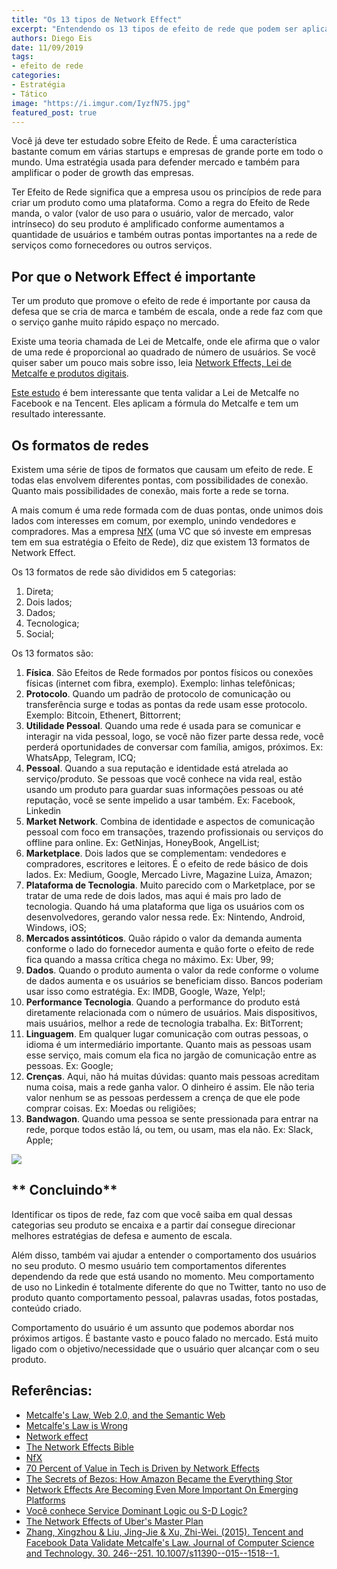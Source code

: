 ```yaml
---
title: "Os 13 tipos de Network Effect"
excerpt: "Entendendo os 13 tipos de efeito de rede que podem ser aplicados no seu produto"
authors: Diego Eis
date: 11/09/2019
tags: 
- efeito de rede
categories:
- Estratégia
- Tático
image: "https://i.imgur.com/IyzfN75.jpg"
featured_post: true
---
```



Você já deve ter estudado sobre Efeito de Rede. É uma característica
bastante comum em várias startups e empresas de grande porte em todo o
mundo. Uma estratégia usada para defender mercado e também para
amplificar o poder de growth das empresas.

Ter Efeito de Rede significa que a empresa usou os princípios de rede
para criar um produto como uma plataforma. Como a regra do Efeito de
Rede manda, o valor (valor de uso para o usuário, valor de mercado,
valor intrínseco) do seu produto é amplificado conforme aumentamos a
quantidade de usuários e também outras pontas importantes na a rede de
serviços como fornecedores ou outros serviços.

Por que o Network Effect é importante
-------------------------------------

Ter um produto que promove o efeito de rede é importante por causa da
defesa que se cria de marca e também de escala, onde a rede faz com que
o serviço ganhe muito rápido espaço no mercado.

Existe uma teoria chamada de Lei de Metcalfe, onde ele afirma que o
valor de uma rede é proporcional ao quadrado de número de usuários. Se
você quiser saber um pouco mais sobre isso, leia [Network Effects, Lei de Metcalfe e produtos digitais](https://diegoeis.com/network-effects-lei-de-metcalfe-e-produtos-digitais/).

[Este estudo](https://www.researchgate.net/publication/273895436_Tencent_and_Facebook_Data_Validate_Metcalfe's_Law)
é bem interessante que tenta validar a Lei de Metcalfe no Facebook e na
Tencent. Eles aplicam a fórmula do Metcalfe e tem um resultado
interessante.

Os formatos de redes
--------------------

Existem uma série de tipos de formatos que causam um efeito de rede. E
todas elas envolvem diferentes pontas, com possibilidades de conexão.
Quanto mais possibilidades de conexão, mais forte a rede se torna.

A mais comum é uma rede formada com de duas pontas, onde unimos dois
lados com interesses em comum, por exemplo, unindo vendedores e
compradores. Mas a empresa [NfX](https://www.nfx.com/) (uma VC que só
investe em empresas tem em sua estratégia o Efeito de Rede), diz que
existem 13 formatos de Network Effect.

Os 13 formatos de rede são divididos em 5 categorias:

1. Direta;
2. Dois lados;
3. Dados;
4. Tecnologica;
5. Social;

Os 13 formatos são:

1. **Física**. São Efeitos de Rede formados por pontos físicos ou conexões físicas (internet com fibra, exemplo). Exemplo: linhas telefônicas;
2. **Protocolo**. Quando um padrão de protocolo de comunicação ou transferência surge e todas as pontas da rede usam esse protocolo. Exemplo: Bitcoin, Ethenert, Bittorrent;
3. **Utilidade Pessoal**. Quando uma rede é usada para se comunicar e interagir na vida pessoal, logo, se você não fizer parte dessa rede, você perderá oportunidades de conversar com família, amigos, próximos. Ex: WhatsApp, Telegram, ICQ;
4. **Pessoal**. Quando a sua reputação e identidade está atrelada ao serviço/produto. Se pessoas que você conhece na vida real, estão usando um produto para guardar suas informações pessoas ou até reputação, você se sente impelido a usar também. Ex: Facebook, Linkedin
5. **Market Network**. Combina de identidade e aspectos de comunicação pessoal com foco em transações, trazendo profissionais ou serviços do offline para online. Ex: GetNinjas, HoneyBook, AngelList;
6. **Marketplace**. Dois lados que se complementam: vendedores e compradores, escritores e leitores. É o efeito de rede básico de dois lados. Ex: Medium, Google, Mercado Livre, Magazine Luiza, Amazon;
7. **Plataforma de Tecnologia**. Muito parecido com o Marketplace, por se tratar de uma rede de dois lados, mas aqui é mais pro lado de tecnologia. Quando há uma plataforma que liga os usuários com os desenvolvedores, gerando valor nessa rede. Ex: Nintendo, Android, Windows, iOS;
8. **Mercados assintóticos**. Quão rápido o valor da demanda aumenta conforme o lado do fornecedor aumenta e quão forte o efeito de rede fica quando a massa crítica chega no máximo. Ex: Uber, 99;
9. **Dados**. Quando o produto aumenta o valor da rede conforme o volume de dados aumenta e os usuários se beneficiam disso. Bancos poderiam usar isso como estratégia. Ex: IMDB, Google, Waze, Yelp!;
10. **Performance Tecnologia**. Quando a performance do produto está diretamente relacionada com o número de usuários. Mais dispositivos, mais usuários, melhor a rede de tecnologia trabalha. Ex: BitTorrent;
11. **Linguagem**. Em qualquer lugar comunicação com outras pessoas, o idioma é um intermediário importante. Quanto mais as pessoas usam esse serviço, mais comum ela fica no jargão de comunicação entre as pessoas. Ex: Google;
12. **Crenças**. Aqui, não há muitas dúvidas: quanto mais pessoas acreditam numa coisa, mais a rede ganha valor. O dinheiro é assim. Ele não teria valor nenhum se as pessoas perdessem a crença de que ele pode comprar coisas. Ex: Moedas ou religiões;
13. **Bandwagon**. Quando uma pessoa se sente pressionada para entrar na rede, porque todos estão lá, ou tem, ou usam, mas ela não. Ex: Slack, Apple;

[![](https://bucketeer-e05bbc84-baa3-437e-9518-adb32be77984.s3.amazonaws.com/public/images/40b60663-ba6a-4c2d-aa65-c61b4149d4ba_1200x848.png)](https://cdn.substack.com/image/fetch/f_auto,q_auto:good,fl_progressive:steep/https%3A%2F%2Fbucketeer-e05bbc84-baa3-437e-9518-adb32be77984.s3.amazonaws.com%2Fpublic%2Fimages%2F40b60663-ba6a-4c2d-aa65-c61b4149d4ba_1200x848.png)

** Concluindo**
---------------

Identificar os tipos de rede, faz com que você saiba em qual dessas
categorias seu produto se encaixa e a partir daí consegue direcionar
melhores estratégias de defesa e aumento de escala.

Além disso, também vai ajudar a entender o comportamento dos usuários no
seu produto. O mesmo usuário tem comportamentos diferentes dependendo da
rede que está usando no momento. Meu comportamento de uso no Linkedin é
totalmente diferente do que no Twitter, tanto no uso de produto quanto
comportamento pessoal, palavras usadas, fotos postadas, conteúdo
criado.

Comportamento do usuário é um assunto que podemos abordar nos próximos
artigos. É bastante vasto e pouco falado no mercado. Está muito ligado
com o objetivo/necessidade que o usuário quer alcançar com o seu
produto.

Referências:
------------

- [Metcalfe's Law, Web 2.0, and the Semantic Web](http://www.cs.umd.edu/~golbeck/downloads/Web20-SW-JWS-webVersion.pdf)
- [Metcalfe's Law is Wrong](https://spectrum.ieee.org/computing/networks/metcalfes-law-is-wrong)
- [Network effect](https://en.wikipedia.org/wiki/Network_effect#Web_sites)
- [The Network Effects Bible](https://www.slideshare.net/NFXvc/the-network-effects-bible-95560213)
- [NfX](https://www.nfx.com/)
- [70 Percent of Value in Tech is Driven by Network Effects](https://www.nfx.com/post/70-percent-value-network-effects)
- [The Secrets of Bezos: How Amazon Became the Everything Stor](https://www.bloomberg.com/news/articles/2013-10-10/jeff-bezos-and-the-age-of-amazon-excerpt-from-the-everything-store-by-brad-stone)
- [Network Effects Are Becoming Even More Important On Emerging Platforms](https://www.forbes.com/sites/startupnationcentral/2018/03/18/why-a-network-effect-is-the-only-way-your-startup-can-win/#462c77847527)
- [Você conhece Service Dominant Logic ou S-D Logic?](https://diegoeis.com/service-dominant-logic-marketing/)
- [The Network Effects of Uber's Master Plan](https://hackernoon.com/the-network-effects-of-ubers-master-plan-or-why-travis-kalanick-is-captain-nemo-46d521a03b2d/)
- [Zhang, Xingzhou & Liu, Jing-Jie & Xu, Zhi-Wei. (2015). Tencent and Facebook Data Validate Metcalfe's Law. Journal of Computer Science and Technology. 30. 246--251. 10.1007/s11390--015--1518--1.](https://www.researchgate.net/publication/273895436_Tencent_and_Facebook_Data_Validate_Metcalfe's_Law)

